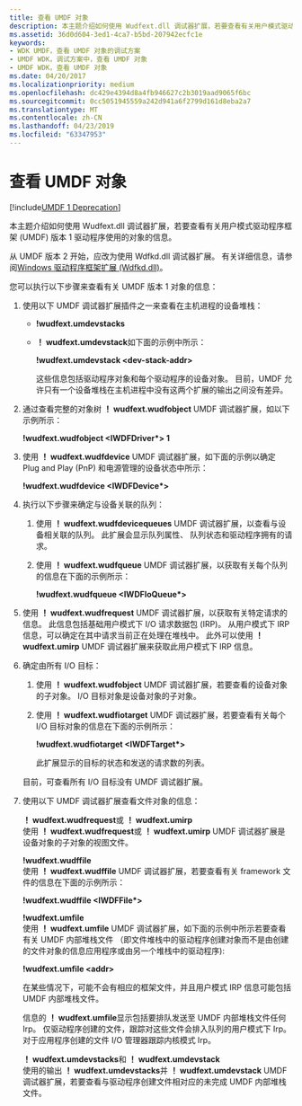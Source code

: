 ```yaml
---
title: 查看 UMDF 对象
description: 本主题介绍如何使用 Wudfext.dll 调试器扩展，若要查看有关用户模式驱动程序框架 (UMDF) 版本 1 驱动程序使用的对象的信息。
ms.assetid: 36d0d604-3ed1-4ca7-b5bd-207942ecfc1e
keywords:
- WDK UMDF，查看 UMDF 对象的调试方案
- UMDF WDK，调试方案中，查看 UMDF 对象
- UMDF WDK，查看 UMDF 对象
ms.date: 04/20/2017
ms.localizationpriority: medium
ms.openlocfilehash: dc429e4394d8a4fb946627c2b3019aad9065f6bc
ms.sourcegitcommit: 0cc5051945559a242d941a6f2799d161d8eba2a7
ms.translationtype: MT
ms.contentlocale: zh-CN
ms.lasthandoff: 04/23/2019
ms.locfileid: "63347953"
---
```

# <a name="viewing-umdf-objects"></a>查看 UMDF 对象

[!include[UMDF 1 Deprecation](../umdf-1-deprecation.md)]

本主题介绍如何使用 Wudfext.dll 调试器扩展，若要查看有关用户模式驱动程序框架 (UMDF) 版本 1 驱动程序使用的对象的信息。

从 UMDF 版本 2 开始，应改为使用 Wdfkd.dll 调试器扩展。 有关详细信息，请参阅[Windows 驱动程序框架扩展 (Wdfkd.dll)](https://msdn.microsoft.com/library/windows/hardware/ff551876)。

您可以执行以下步骤来查看有关 UMDF 版本 1 对象的信息：

1.  使用以下 UMDF 调试器扩展插件之一来查看在主机进程的设备堆栈：
    -   **!wudfext.umdevstacks**
    -   **！ wudfext.umdevstack**如下面的示例中所示：

        **!wudfext.umdevstack &lt;dev-stack-addr&gt;**

        这些信息包括驱动程序对象和每个驱动程序的设备对象。 目前，UMDF 允许只有一个设备堆栈在主机进程中没有这两个扩展的输出之间没有差异。

2.  通过查看完整的对象树 **！ wudfext.wudfobject** UMDF 调试器扩展，如以下示例所示：

    **!wudfext.wudfobject &lt;IWDFDriver\*&gt; 1**

3.  使用 **！ wudfext.wudfdevice** UMDF 调试器扩展，如下面的示例以确定 Plug and Play (PnP) 和电源管理的设备状态中所示：

    **!wudfext.wudfdevice &lt;IWDFDevice\*&gt;**

4.  执行以下步骤来确定与设备关联的队列：
    1.  使用 **！ wudfext.wudfdevicequeues** UMDF 调试器扩展，以查看与设备相关联的队列。 此扩展会显示队列属性、 队列状态和驱动程序拥有的请求。
    2.  使用 **！ wudfext.wudfqueue** UMDF 调试器扩展，以获取有关每个队列的信息在下面的示例所示：

        **!wudfext.wudfqueue &lt;IWDFIoQueue\*&gt;**

5.  使用 **！ wudfext.wudfrequest** UMDF 调试器扩展，以获取有关特定请求的信息。 此信息包括基础用户模式下 I/O 请求数据包 (IRP)。 从用户模式下 IRP 信息，可以确定在其中请求当前正在处理在堆栈中。 此外可以使用 **！ wudfext.umirp** UMDF 调试器扩展来获取此用户模式下 IRP 信息。

6.  确定由所有 I/O 目标：

    1.  使用 **！ wudfext.wudfobject** UMDF 调试器扩展，若要查看的设备对象的子对象。 I/O 目标对象是设备对象的子对象。
    2.  使用 **！ wudfext.wudfiotarget** UMDF 调试器扩展，若要查看有关每个 I/O 目标对象的信息在下面的示例所示：

        **!wudfext.wudfiotarget &lt;IWDFTarget\*&gt;**

        此扩展显示的目标的状态和发送的请求数的列表。

    目前，可查看所有 I/O 目标没有 UMDF 调试器扩展。

7.  使用以下 UMDF 调试器扩展查看文件对象的信息：

    <a href="" id="-wudfext-wudfrequest-or--wudfext-umirp"></a>**！ wudfext.wudfrequest**或 **！ wudfext.umirp**  
    使用 **！ wudfext.wudfrequest**或 **！ wudfext.umirp** UMDF 调试器扩展是设备对象的子对象的视图文件。

    <a href="" id="-wudfext-wudffile"></a>**!wudfext.wudffile**  
    使用 **！ wudfext.wudffile** UMDF 调试器扩展，若要查看有关 framework 文件的信息在下面的示例所示：

    **!wudfext.wudffile &lt;IWDFFile\*&gt;**

    <a href="" id="-wudfext-umfile"></a>**!wudfext.umfile**  
    使用 **！ wudfext.umfile** UMDF 调试器扩展，如下面的示例中所示若要查看有关 UMDF 内部堆栈文件 （即文件堆栈中的驱动程序创建对象而不是由创建的文件对象的信息应用程序或由另一个堆栈中的驱动程序):

    **!wudfext.umfile &lt;addr&gt;**

    在某些情况下，可能不会有相应的框架文件，并且用户模式 IRP 信息可能包括 UMDF 内部堆栈文件。

    信息的 **！ wudfext.umfile**显示包括要排队发送至 UMDF 内部堆栈文件任何 Irp。 仅驱动程序创建的文件，跟踪对这些文件会排入队列的用户模式下 Irp。 对于应用程序创建的文件 I/O 管理器跟踪内核模式 Irp。

    <a href="" id="-wudfext-umdevstacks-and--wudfext-umdevstack"></a>**！ wudfext.umdevstacks**和 **！ wudfext.umdevstack**  
    使用的输出 **！ wudfext.umdevstacks**并 **！ wudfext.umdevstack** UMDF 调试器扩展，若要查看与驱动程序创建文件相对应的未完成 UMDF 内部堆栈文件。

 

 





